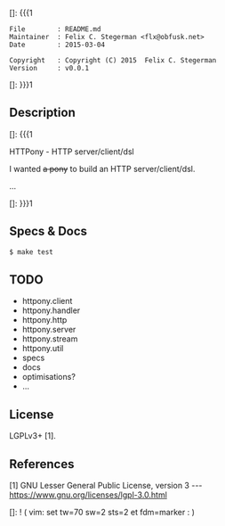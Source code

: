 []: {{{1

    File        : README.md
    Maintainer  : Felix C. Stegerman <flx@obfusk.net>
    Date        : 2015-03-04

    Copyright   : Copyright (C) 2015  Felix C. Stegerman
    Version     : v0.0.1

[]: }}}1

<!-- badge? -->

## Description
[]: {{{1

  HTTPony - HTTP server/client/dsl

  I wanted ~~a pony~~ to build an HTTP server/client/dsl.

  ...

[]: }}}1

## Specs & Docs

```bash
$ make test
```

## TODO

  * httpony.client
  * httpony.handler
  * httpony.http
  * httpony.server
  * httpony.stream
  * httpony.util
  * specs
  * docs
  * optimisations?
  * ...

## License

  LGPLv3+ [1].

## References

  [1] GNU Lesser General Public License, version 3
  --- https://www.gnu.org/licenses/lgpl-3.0.html

[]: ! ( vim: set tw=70 sw=2 sts=2 et fdm=marker : )

